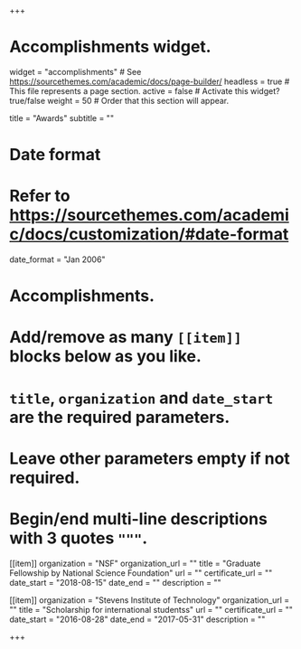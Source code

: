 +++
# Accomplishments widget.
widget = "accomplishments"  # See https://sourcethemes.com/academic/docs/page-builder/
headless = true  # This file represents a page section.
active = false  # Activate this widget? true/false
weight = 50  # Order that this section will appear.

title = "Awards"
subtitle = ""

# Date format
#   Refer to https://sourcethemes.com/academic/docs/customization/#date-format
date_format = "Jan 2006"

# Accomplishments.
#   Add/remove as many `[[item]]` blocks below as you like.
#   `title`, `organization` and `date_start` are the required parameters.
#   Leave other parameters empty if not required.
#   Begin/end multi-line descriptions with 3 quotes `"""`.

[[item]]
  organization = "NSF"
  organization_url = ""
  title = "Graduate Fellowship by National Science Foundation"
  url = ""
  certificate_url = ""
  date_start = "2018-08-15"
  date_end = ""
  description = ""

[[item]]
  organization = "Stevens Institute of Technology"
  organization_url = ""
  title = "Scholarship for international studentss"
  url = ""
  certificate_url = ""
  date_start = "2016-08-28"
  date_end = "2017-05-31"
  description = ""
  


+++
